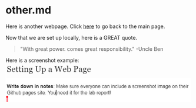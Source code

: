 # **other.md**

Here is another webpage. Click [here](index.md) to go back to the main page.

Now that we are set up locally, here is a GREAT quote.
> "With great power. comes great responsibility." -Uncle Ben

Here is a screenshot example:
![image](screenshot.png)
